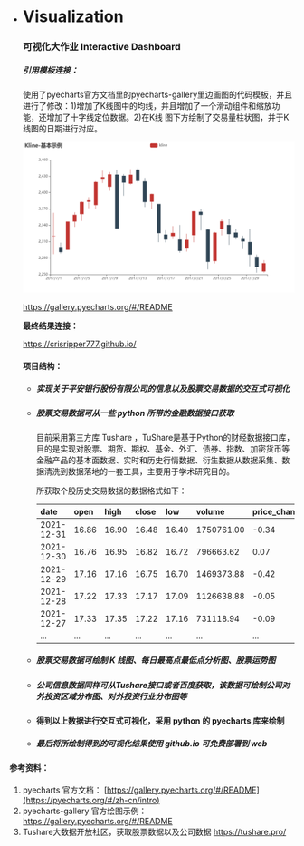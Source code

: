 - # Visualization

  ### 可视化大作业 Interactive Dashboard

  ##### 引用模板连接：

  使用了pyecharts官方文档里的pyecharts-gallery里边画图的代码模板，并且进行了修改：1)增加了K线图中的均线，并且增加了一个滑动组件和缩放功能，还增加了十字线定位数据。2)在K线   图下方绘制了交易量柱状图，并于K线图的日期进行对应。

  ![img](image/示例.png)

  https://gallery.pyecharts.org/#/README

  **最终结果连接：**

  https://crisripper777.github.io/

  #### 项目结构：

  - ##### 实现关于平安银行股份有限公司的信息以及股票交易数据的交互式可视化

  - ##### 股票交易数据可从一些 python 所带的金融数据接口获取

    目前采用第三方库 Tushare ，TuShare是基于Python的财经数据接口库，目的是实现对股票、期货、期权、基金、外汇、债券、指数、加密货币等金融产品的基本面数据、实时和历史行情数据、衍生数据从数据采集、数据清洗到数据落地的一套工具，主要用于学术研究目的。

    所获取个股历史交易数据的数据格式如下：

    | **date**   | **open** | **high** | **close** | **low** | **volume** | **price_change** | **p_change** | **ma5** | **ma10** | **ma20** | **v_ma5**  | **v_ma10** | **v_ma20** | **turnover** |
    | ---------- | -------- | -------- | --------- | ------- | ---------- | ---------------- | ------------ | ------- | -------- | -------- | ---------- | ---------- | ---------- | ------------ |
    | 2021-12-31 | 16.86    | 16.90    | 16.48     | 16.40   | 1750761.00 | -0.34            | -2.02        | 16.888  | 17.157   | 17.619   | 1174911.26 | 1003948.07 | 1159757.44 | 0.90         |
    | 2021-12-30 | 16.76    | 16.95    | 16.82     | 16.72   | 796663.62  | 0.07             | 0.42         | 17.054  | 17.266   | 17.677   | 922409.36  | 889108.94  | 1107599.38 | 0.41         |
    | 2021-12-29 | 17.16    | 17.16    | 16.75     | 16.70   | 1469373.88 | -0.42            | -2.45        | 17.154  | 17.356   | 17.716   | 974991.81  | 891390.52  | 1117506.11 | 0.76         |
    | 2021-12-28 | 17.22    | 17.33    | 17.17     | 17.09   | 1126638.88 | -0.05            | -0.29        | 17.282  | 17.436   | 17.760   | 876502.58  | 873915.89  | 1079383.68 | 0.58         |
    | 2021-12-27 | 17.33    | 17.35    | 17.22     | 17.16   | 731118.94  | -0.09            | -0.52        | 17.366  | 17.477   | 17.774   | 829921.62  | 954972.90  | 1059732.54 | 0.38         |
    | ...        | ...      | ...      | ...       | ...     | ...        | ...              | ...          | ...     |          |          |            |            |            |              |

  - ##### 股票交易数据可绘制 K 线图、每日最高点最低点分析图、股票运势图

  - ##### 公司信息数据同样可从Tushare接口或者百度获取，该数据可绘制公司对外投资区域分布图、对外投资行业分布图等

  - **得到以上数据进行交互式可视化，采用 python 的 pyecharts 库来绘制**

  - ##### 最后将所绘制得到的可视化结果使用 github.io 可免费部署到 web 

#### 参考资料：

1) pyecharts 官方文档： [https://gallery.pyecharts.org/#/README](https://pyecharts.org/#/zh-cn/intro)
2) pyecharts-gallery 官方绘图示例： https://gallery.pyecharts.org/#/README
3) Tushare大数据开放社区，获取股票数据以及公司数据 https://tushare.pro/

 
